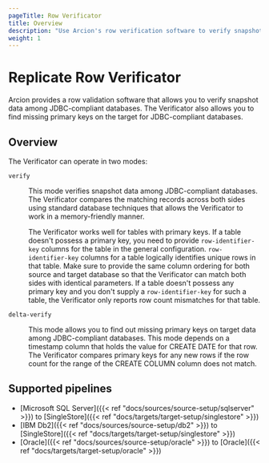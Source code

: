 ```yaml
---
pageTitle: Row Verificator
title: Overview
description: "Use Arcion's row verification software to verify snapshot data and find missing primary keys on target among JDBC-compliant databases."
weight: 1
---
```


# Replicate Row Verificator
Arcion provides a row validation software that allows you to verify snapshot data among JDBC-compliant databases. The Verificator also allows you to find missing primary keys on the target for JDBC-compliant databases.

## Overview
The Verificator can operate in two modes:

<dl class="dl-indent">
<dt>

`verify`
</dt>
<dd>

This mode verifies snapshot data among JDBC-compliant databases. The Verificator compares the matching records across both sides using standard database techniques that allows the Verificator to work in a memory-friendly manner. 

The Verificator works well for tables with primary keys. If a table doesn't possess a primary key, you need to provide `row-identifier-key` columns for the table in the general configuration. `row-identifier-key` columns for a table logically identifies unique rows in that table. Make sure to provide the same column ordering for both source and target database so that the Verificator can match both sides with identical parameters. If a table doesn't possess any primary key and you don't supply a `row-identifier-key` for such a table, the Verificator only reports row count mismatches for that table.
</dd>
<dt>

`delta-verify`
</dt>
<dd>
This mode allows you to find out missing primary keys on target data among JDBC-compliant databases. This mode depends on a timestamp column that holds the value for CREATE DATE for that row. The Verificator compares primary keys for any new rows if the row count for the range of the CREATE COLUMN column does not match.
</dd>
</dl>


<!-- TODO: FIX THIS PARAGRAPH LATER -->
<!-- Verificator takes various command line arguments.  which there are connection configurations of both databases to be compared. In all descriptions below, the documentation refers “source” to the first database in the command line, and “destination” to the second database in the command line. -->

## Supported pipelines
<!-- Add links to source and target pages -->
- [Microsoft SQL Server]({{< ref "docs/sources/source-setup/sqlserver" >}}) to [SingleStore]({{< ref "docs/targets/target-setup/singlestore" >}})
- [IBM Db2]({{< ref "docs/sources/source-setup/db2" >}}) to [SingleStore]({{< ref "docs/targets/target-setup/singlestore" >}})
- [Oracle]({{< ref "docs/sources/source-setup/oracle" >}}) to [Oracle]({{< ref "docs/targets/target-setup/oracle" >}})


<!-- For Delta verify mode>


